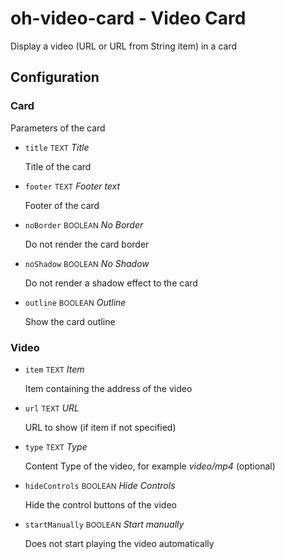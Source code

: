 # oh-video-card - Video Card

<!-- GENERATED componentDescription -->
Display a video (URL or URL from String item) in a card
<!-- GENERATED /componentDescription -->

## Configuration

<!-- GENERATED props -->

### Card

Parameters of the card


- `title` <small>TEXT</small> _Title_

  Title of the card

- `footer` <small>TEXT</small> _Footer text_

  Footer of the card

- `noBorder` <small>BOOLEAN</small> _No Border_

  Do not render the card border

- `noShadow` <small>BOOLEAN</small> _No Shadow_

  Do not render a shadow effect to the card

- `outline` <small>BOOLEAN</small> _Outline_

  Show the card outline

### Video


- `item` <small>TEXT</small> _Item_

  Item containing the address of the video

- `url` <small>TEXT</small> _URL_

  URL to show (if item if not specified)

- `type` <small>TEXT</small> _Type_

  Content Type of the video, for example <em>video/mp4</em> (optional)

- `hideControls` <small>BOOLEAN</small> _Hide Controls_

  Hide the control buttons of the video

- `startManually` <small>BOOLEAN</small> _Start manually_

  Does not start playing the video automatically

<!-- GENERATED /props -->
